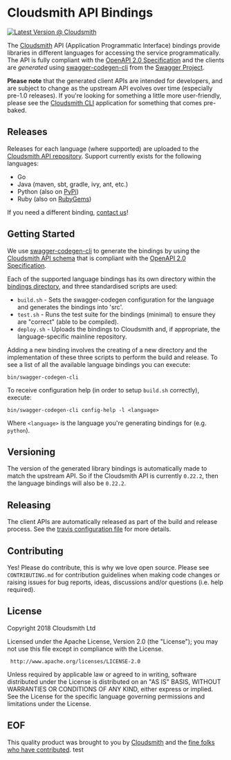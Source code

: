 # Cloudsmith API Bindings

[![Latest Version @ Cloudsmith](https://api-prd.cloudsmith.io/badges/version/cloudsmith/api/python/cloudsmith-api/latest/xf=bdist_wheel;xn=cloudsmith-api;xv=py2.py3/?render=true)](https://cloudsmith.io/~cloudsmith/repos/api/packages/detail/python/cloudsmith-api/latest/xf=bdist_wheel;xn=cloudsmith-api;xv=py2.py3/)

The [Cloudsmith](https://cloudsmith.io) API (Application Programmatic Interface) bindings provide libraries in different languages for accessing the service programmatically. The API is fully compliant with the [OpenAPI 2.0 Specification](https://github.com/OAI/OpenAPI-Specification/blob/master/versions/2.0.md) and the clients are *generated* using [swagger-codegen-cli](https://github.com/swagger-api/swagger-codegen/tree/master/modules/swagger-codegen-cli) from the [Swagger Project](https://swagger.io/).

**Please note** that the generated client APIs are intended for developers, and are subject to change as the upstream API evolves over time (especially pre-1.0 releases). If you're looking for something a little more user-friendly, please see the [Cloudsmith CLI](https://github.com/cloudsmith-io/cloudsmith-cli/) application for something that comes pre-baked.


## Releases

Releases for each language (where supported) are uploaded to the [Cloudsmith API repository](https://cloudsmith.io/~cloudsmith/repos/cli/packages/). Support currently exists for the following languages:

- Go
- Java (maven, sbt, gradle, ivy, ant, etc.)
- Python (also on [PyPi](https://pypi.python.org/pypi/cloudsmith-api))
- Ruby (also on [RubyGems](https://rubygems.org/gems/cloudsmith-api/))

If you need a different binding, [contact us](https://help.cloudsmith.io/docs/contact-us)!


## Getting Started

We use [swagger-codegen-cli](https://github.com/swagger-api/swagger-codegen/tree/master/modules/swagger-codegen-cli) to generate the bindings by using the [Cloudsmith API schema](https://api.cloudsmith.io/?format=openapi) that is compliant with the [OpenAPI 2.0 Specification](https://github.com/OAI/OpenAPI-Specification/blob/master/versions/2.0.md).

Each of the supported language bindings has its own directory within the [bindings directory](https://github.com/cloudsmith-io/cloudsmith-api/tree/master/bindings), and three standardised scripts are used:

- `build.sh` - Sets the swagger-codegen configuration for the language and generates the bindings into 'src'.
- `test.sh` - Runs the test suite for the bindings (minimal) to ensure they are "correct" (able to be compiled).
- `deploy.sh` - Uploads the bindings to Cloudsmith and, if appropriate, the language-specific mainline repository.

Adding a new binding involves the creating of a new directory and the implementation of these three scripts to perform the build and release. To see a list of all the available language bindings you can execute:

`bin/swagger-codegen-cli`

To receive configuration help (in order to setup `build.sh` correctly), execute:

`bin/swagger-codegen-cli config-help -l <language>`

Where `<language>` is the language you're generating bindings for (e.g. `python`).


## Versioning

The version of the generated library bindings is automatically made to match the upstream API. So if the Cloudsmith API is currently `0.22.2`, then the language bindings will also be `0.22.2`.


## Releasing

The client APIs are automatically released as part of the build and release process. See the [travis configuration file](https://github.com/cloudsmith-io/cloudsmith-api/blob/master/.travis.yml) for more details.


## Contributing

Yes! Please do contribute, this is why we love open source.  Please see `CONTRIBUTING.md` for contribution guidelines when making code changes or raising issues for bug reports, ideas, discussions and/or questions (i.e. help required).


## License

Copyright 2018 Cloudsmith Ltd

Licensed under the Apache License, Version 2.0 (the "License");
you may not use this file except in compliance with the License.

     http://www.apache.org/licenses/LICENSE-2.0

Unless required by applicable law or agreed to in writing, software
distributed under the License is distributed on an "AS IS" BASIS,
WITHOUT WARRANTIES OR CONDITIONS OF ANY KIND, either express or implied.
See the License for the specific language governing permissions and
limitations under the License.


## EOF

This quality product was brought to you by [Cloudsmith](https://cloudsmith.io) and the [fine folks who have contributed](https://github.com/cloudsmith-io/cloudsmith-cli/blob/master/CONTRIBUTORS.md).
test
